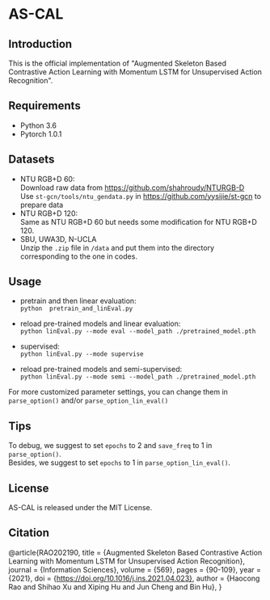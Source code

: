 # AS-CAL

## Introduction
This is the official implementation of "Augmented Skeleton Based Contrastive Action Learning with Momentum LSTM for Unsupervised Action Recognition". 
## Requirements
- Python 3.6
- Pytorch 1.0.1
## Datasets
- NTU RGB+D 60:  
Download raw data from https://github.com/shahroudy/NTURGB-D  
Use `st-gcn/tools/ntu_gendata.py` in https://github.com/yysijie/st-gcn to prepare data
- NTU RGB+D 120:  
Same as NTU RGB+D 60 but needs some modification for NTU RGB+D 120.
- SBU, UWA3D, N-UCLA  
Unzip the `.zip` file in `/data` and put them into the directory corresponding to the one in codes.



## Usage
- pretrain and then linear evaluation:  
  `python  pretrain_and_linEval.py`

- reload pre-trained models and linear evaluation:  
`python linEval.py --mode eval --model_path ./pretrained_model.pth`

- supervised:  
`python linEval.py --mode supervise`

- reload pre-trained models and semi-supervised:  
`python linEval.py --mode semi --model_path ./pretrained_model.pth`

For more customized parameter settings, you can change them in `parse_option()` and/or `parse_option_lin_eval()` 

## Tips  
To debug, we suggest to set `epochs` to 2 and `save_freq` to 1 in `parse_option()`.  
Besides, we suggest to set `epochs` to 1 in `parse_option_lin_eval()`.

## License
AS-CAL is released under the MIT License.

## Citation
@article{RAO202190,
title = {Augmented Skeleton Based Contrastive Action Learning with Momentum LSTM for Unsupervised Action Recognition},
journal = {Information Sciences},
volume = {569},
pages = {90-109},
year = {2021},
doi = {https://doi.org/10.1016/j.ins.2021.04.023},
author = {Haocong Rao and Shihao Xu and Xiping Hu and Jun Cheng and Bin Hu},
}
